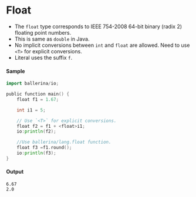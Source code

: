 # Float

- The `float` type corresponds to IEEE 754-2008 64-bit binary (radix 2) floating point numbers. 
- This is same as `double` in Java.
- No implicit conversions between `int` and `float` are allowed. Need to use `<T>` for explicit conversions. 
- Literal uses the suffix `f`. 

#### Sample

```go
import ballerina/io;

public function main() {
    float f1 = 1.67;

    int i1 = 5;

    // Use `<T>` for explicit conversions.
    float f2 = f1 + <float>i1;
    io:println(f2);

    //Use ballerina/lang.float function.
    float f3 =f1.round();
    io:println(f3);   
}

```


#### Output

```
6.67
2.0
```